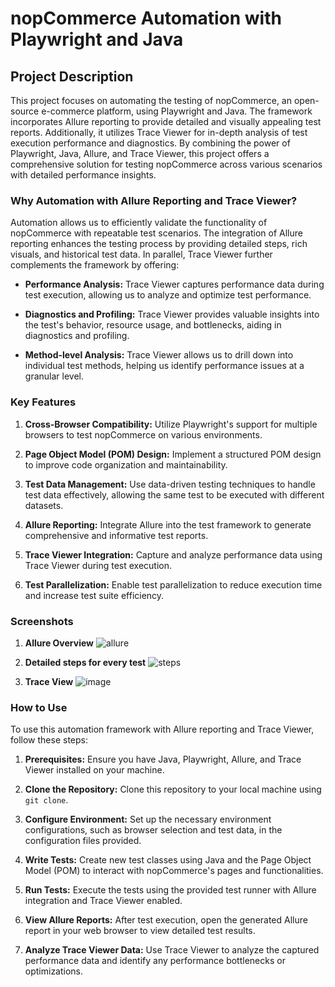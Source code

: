 # nopCommerce Automation with Playwright and Java

## Project Description

This project focuses on automating the testing of nopCommerce, an open-source e-commerce platform, using Playwright and Java. The framework incorporates Allure reporting to provide detailed and visually appealing test reports. Additionally, it utilizes Trace Viewer for in-depth analysis of test execution performance and diagnostics. By combining the power of Playwright, Java, Allure, and Trace Viewer, this project offers a comprehensive solution for testing nopCommerce across various scenarios with detailed performance insights.

### Why Automation with Allure Reporting and Trace Viewer?

Automation allows us to efficiently validate the functionality of nopCommerce with repeatable test scenarios. The integration of Allure reporting enhances the testing process by providing detailed steps, rich visuals, and historical test data. In parallel, Trace Viewer further complements the framework by offering:

- **Performance Analysis:** Trace Viewer captures performance data during test execution, allowing us to analyze and optimize test performance.

- **Diagnostics and Profiling:** Trace Viewer provides valuable insights into the test's behavior, resource usage, and bottlenecks, aiding in diagnostics and profiling.

- **Method-level Analysis:** Trace Viewer allows us to drill down into individual test methods, helping us identify performance issues at a granular level.

### Key Features

1. **Cross-Browser Compatibility:** Utilize Playwright's support for multiple browsers to test nopCommerce on various environments.

2. **Page Object Model (POM) Design:** Implement a structured POM design to improve code organization and maintainability.

3. **Test Data Management:** Use data-driven testing techniques to handle test data effectively, allowing the same test to be executed with different datasets.

4. **Allure Reporting:** Integrate Allure into the test framework to generate comprehensive and informative test reports.

5. **Trace Viewer Integration:** Capture and analyze performance data using Trace Viewer during test execution.

6. **Test Parallelization:** Enable test parallelization to reduce execution time and increase test suite efficiency.

### Screenshots

1. **Allure Overview**
  ![allure](https://github.com/MahmoudAdel-cpu/nopCommerce/assets/132147527/f9c46111-370e-46a7-b167-179c2df26bd8)



2. **Detailed steps for every test**
![steps](https://github.com/MahmoudAdel-cpu/nopCommerce/assets/132147527/cb920ed3-3d9b-4370-bc40-a3291060a35e)


4. **Trace View**
![image](https://github.com/MahmoudAdel-cpu/nopCommerce/assets/132147527/135be34b-6b29-4b41-b5dc-d5f8c95379b1)


### How to Use

To use this automation framework with Allure reporting and Trace Viewer, follow these steps:

1. **Prerequisites:** Ensure you have Java, Playwright, Allure, and Trace Viewer installed on your machine.

2. **Clone the Repository:** Clone this repository to your local machine using `git clone`.

3. **Configure Environment:** Set up the necessary environment configurations, such as browser selection and test data, in the configuration files provided.

4. **Write Tests:** Create new test classes using Java and the Page Object Model (POM) to interact with nopCommerce's pages and functionalities.

5. **Run Tests:** Execute the tests using the provided test runner with Allure integration and Trace Viewer enabled.

6. **View Allure Reports:** After test execution, open the generated Allure report in your web browser to view detailed test results.

7. **Analyze Trace Viewer Data:** Use Trace Viewer to analyze the captured performance data and identify any performance bottlenecks or optimizations.

